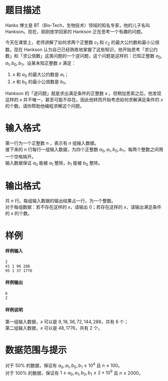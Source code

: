 
# 题目描述

Hanks 博士是 BT（Bio-Tech，生物技术）领域的知名专家，他的儿子名叫 Hankson。现在，刚刚放学回家的 Hankson 正在思考一个有趣的问题。

今天在课堂上，老师讲解了如何求两个正整数 $c_1$ 和 $c_2$ 的最大公约数和最小公倍数。现在 Hankson 认为自己已经熟练地掌握了这些知识，他开始思考「求公约数」和「求公倍数」这类问题的一个逆问题，这个问题是这样的：已知正整数 $a_0,a_1,b_0,b_1$，设某未知正整数 $x$ 满足：

1. $x$ 和 $a_0$ 的最大公约数是 $a_1$；
2. $x$ 和 $b_0$ 的最小公倍数是 $b_1$。

Hankson 的「逆问题」就是求出满足条件的正整数 $x$ 。但稍加思索之后，他发现这样的 $x$ 并不唯一，甚至可能不存在。因此他转而开始考虑如何求解满足条件的 $x$ 的个数。请你帮助他编程求解这个问题。

# 输入格式

第一行为一个正整数 $n$ ，表示有 $n$ 组输入数据。  
接下来的 $n$ 行每行一组输入数据，为四个正整数 $a_0,a_1,b_0,b_1$，每两个整数之间用一个空格隔开。  
输入数据保证 $a_0$ 能被 $a_1$ 整除，$b_1$ 能被 $b_0$ 整除。

# 输出格式

共 $n$ 行。每组输入数据的输出结果占一行，为一个整数。  
对于每组数据：若不存在这样的 $x$，请输出 $0$；若存在这样的 $x$，请输出满足条件的 $x$ 的个数。

# 样例

#### 样例输入
```plain
2
41 1 96 288
95 1 37 1776
```

#### 样例输出
```plain
6
2
```

#### 样例说明
第一组输入数据，$x$ 可以是 $9,18,36,72,144,288$，共有 $6$ 个；  
第二组输入数据，$x$ 可以是 $48,1776$，共有 $2$ 个。

# 数据范围与提示

对于 $50\%$ 的数据，保证有 $a_0,a_1,b_0,b_1\leq 10^4$ 且 $n\le 100$。  
对于 $100\%$ 的数据，保证有 $1\le a_0,a_1,b_0,b_1\le 2\times 10^9$ 且 $n\le 2000$。

